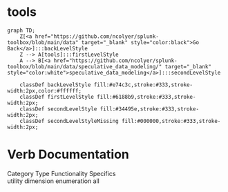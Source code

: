 # tools

```mermaid
graph TD;
    Z[<a href="https://github.com/ncolyer/splunk-toolbox/blob/main/data" target="_blank" style="color:black">Go Back</a>]:::backLevelStyle
    Z --> A[tools]:::firstLevelStyle
    A --> B[<a href="https://github.com/ncolyer/splunk-toolbox/blob/main/data/speculative_data_modeling/" target="_blank" style="color:white">speculative_data_modeling</a>]:::secondLevelStyle

    classDef backLevelStyle fill:#e74c3c,stroke:#333,stroke-width:2px,color:#ffffff;
    classDef firstLevelStyle fill:#6188b9,stroke:#333,stroke-width:2px;
    classDef secondLevelStyle fill:#34495e,stroke:#333,stroke-width:2px;
    classDef secondLevelStyleMissing fill:#000000,stroke:#333,stroke-width:2px;
```
 
 #  Verb Documentation
 
Category                  Type                      Functionality             Specifics                
utility                   dimension                 enumeration               all                      
